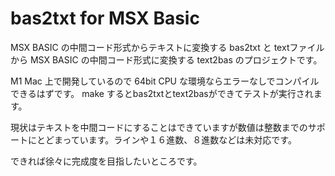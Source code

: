 # bas2txt for MSX Basic

MSX BASIC の中間コード形式からテキストに変換する bas2txt と textファイルから MSX BASIC の中間コード形式に変換する text2bas のプロジェクトです。

M1 Mac 上で開発しているので 64bit CPU な環境ならエラーなしでコンパイルできるはずです。
make するとbas2txtとtext2basができてテストが実行されます。

現状はテキストを中間コードにすることはできていますが数値は整数までのサポートにとどまっています。ラインや１６進数、８進数などは未対応です。

できれば徐々に完成度を目指したいところです。


